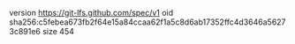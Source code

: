 version https://git-lfs.github.com/spec/v1
oid sha256:c5febea673fb2f64e15a84ccaa62f1a5c8d6ab17352ffc4d3646a56273c891e6
size 454

